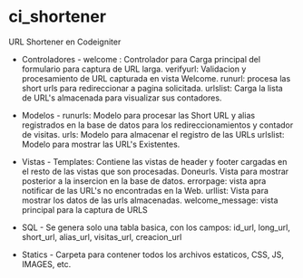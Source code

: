 ci_shortener
============

URL Shortener en Codeigniter

- Controladores -
	welcome : Controlador para Carga principal del formulario para captura de URL larga.
	verifyurl: Validacion y procesamiento de URL capturada en vista Welcome.
	runurl: procesa las short urls para redireccionar a pagina solicitada.
	urlslist: Carga la lista de URL's almacenada para visualizar sus contadores.

- Modelos - 
	runurls: Modelo para procesar las Short URL y alias registrados en la base de datos para los redireccionamientos y contador de visitas.
	urls: Modelo para almacenar el registro de las URLs
	urlslist: Modelo para mostrar las URL's Existentes.

- Vistas -
	Templates: Contiene las vistas de header y footer cargadas en el resto de las vistas que son procesadas.
	Doneurls. Vista para mostrar posterior a la insercion en la base de datos.
	errorpage: vista apra notificar de las URL's no encontradas en la Web.
	urllist: Vista para mostrar los datos de las urls almacenadas.
	welcome_message: vista principal para la captura de URLS

- SQL - 
	Se genera solo una tabla basica, con los campos:
	id_url, long_url, short_url, alias_url, visitas_url, creacion_url

- Statics -
	Carpeta para contener todos los archivos estaticos, CSS, JS, IMAGES, etc.
